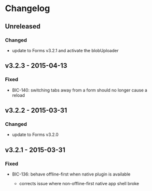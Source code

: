# Changelog

## Unreleased

### Changed

- update to Forms v3.2.1 and activate the blobUploader


## v3.2.3 - 2015-04-13

### Fixed

- BIC-140: switching tabs away from a form should no longer cause a reload


## v3.2.2 - 2015-03-31

### Changed

- update to Forms v3.2.0


## v3.2.1 - 2015-03-31

### Fixed

- BIC-136: behave offline-first when native plugin is available

    - corrects issue where non-offline-first native app shell broke
